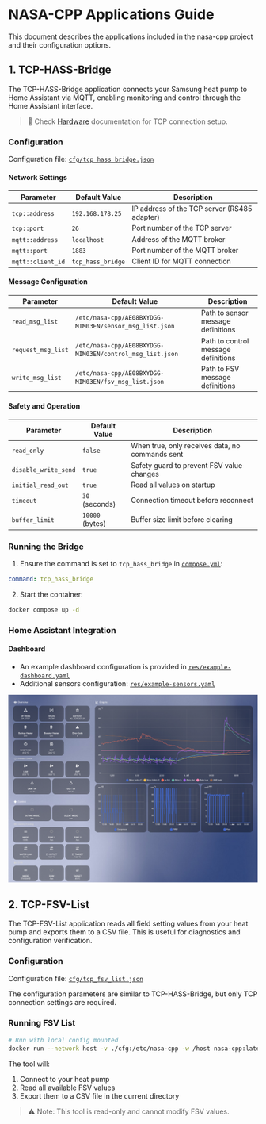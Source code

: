 # NASA-CPP Applications Guide

This document describes the applications included in the nasa-cpp project and their configuration options.

## 1. TCP-HASS-Bridge

The TCP-HASS-Bridge application connects your Samsung heat pump to Home Assistant via MQTT, enabling monitoring and control through the Home Assistant interface.

> 📝 Check [Hardware](HARDWARE.md) documentation for TCP connection setup.

### Configuration

Configuration file: [`cfg/tcp_hass_bridge.json`](cfg/tcp_hass_bridge.json)

#### Network Settings
| Parameter | Default Value | Description |
|-----------|--------------|-------------|
| `tcp::address` | `192.168.178.25` | IP address of the TCP server (RS485 adapter) |
| `tcp::port` | `26` | Port number of the TCP server |
| `mqtt::address` | `localhost` | Address of the MQTT broker |
| `mqtt::port` | `1883` | Port number of the MQTT broker |
| `mqtt::client_id` | `tcp_hass_bridge` | Client ID for MQTT connection |

#### Message Configuration
| Parameter | Default Value | Description |
|-----------|--------------|-------------|
| `read_msg_list` | `/etc/nasa-cpp/AE08BXYDGG-MIM03EN/sensor_msg_list.json` | Path to sensor message definitions |
| `request_msg_list` | `/etc/nasa-cpp/AE08BXYDGG-MIM03EN/control_msg_list.json` | Path to control message definitions |
| `write_msg_list` | `/etc/nasa-cpp/AE08BXYDGG-MIM03EN/fsv_msg_list.json` | Path to FSV message definitions |

#### Safety and Operation
| Parameter | Default Value | Description |
|-----------|--------------|-------------|
| `read_only` | `false` | When true, only receives data, no commands sent |
| `disable_write_send` | `true` | Safety guard to prevent FSV value changes |
| `initial_read_out` | `true` | Read all values on startup |
| `timeout` | `30` (seconds) | Connection timeout before reconnect |
| `buffer_limit` | `10000` (bytes) | Buffer size limit before clearing |

### Running the Bridge

1. Ensure the command is set to `tcp_hass_bridge` in [`compose.yml`](compose.yml):
```yaml
command: tcp_hass_bridge
```

2. Start the container:
```bash
docker compose up -d
```

### Home Assistant Integration

#### Dashboard
- An example dashboard configuration is provided in [`res/example-dashboard.yaml`](res/example-dashboard.yaml)
- Additional sensors configuration: [`res/example-sensors.yaml`](res/example-sensors.yaml)

![Home Assistant Dashboard](res/example-dashboard.png)

## 2. TCP-FSV-List

The TCP-FSV-List application reads all field setting values from your heat pump and exports them to a CSV file. This is useful for diagnostics and configuration verification.

### Configuration

Configuration file: [`cfg/tcp_fsv_list.json`](cfg/tcp_fsv_list.json)

The configuration parameters are similar to TCP-HASS-Bridge, but only TCP connection settings are required.

### Running FSV List

```bash
# Run with local config mounted
docker run --network host -v ./cfg:/etc/nasa-cpp -w /host nasa-cpp:latest tcp_fsv_list
```

The tool will:
1. Connect to your heat pump
2. Read all available FSV values
3. Export them to a CSV file in the current directory

> ⚠️ Note: This tool is read-only and cannot modify FSV values.

